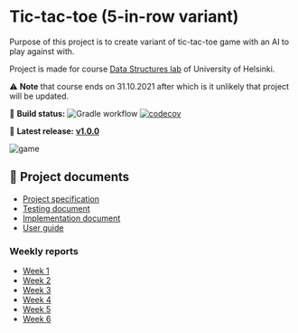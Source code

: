 # Tic-tac-toe (5-in-row variant)



Purpose of this project is to create variant of tic-tac-toe game with an AI to play against with. 

Project is made for course [Data Structures lab](https://tiralabra.github.io/2021_p1/en/) of University of Helsinki. 

:warning: **Note** that course ends on 31.10.2021 after which is it unlikely that project will be updated.

:traffic_light: **Build status:** ![Gradle workflow](https://github.com/toniramo/tic-tac-toe/actions/workflows/gradle.yml/badge.svg)
 [![codecov](https://codecov.io/gh/toniramo/tic-tac-toe/branch/main/graph/badge.svg?token=08l4tRIjI8)](https://codecov.io/gh/toniramo/tic-tac-toe)

:tada: **Latest release:** **[v1.0.0](https://github.com/toniramo/tic-tac-toe/releases/tag/v1.0.0)**

![game](https://user-images.githubusercontent.com/47885648/139243668-16495ee3-b793-44f8-87d0-41e96fbed901.png)



## :page_facing_up: Project documents 

- [Project specification](./documentation/project_specification.md)
- [Testing document](./documentation/testing_document.md)
- [Implementation document](./documentation/implementation_document.md)
- [User guide](./documentation/user_guide.md)

### Weekly reports
- [Week 1](./documentation/weekly_reports/week1.md)
- [Week 2](./documentation/weekly_reports/week2.md)
- [Week 3](./documentation/weekly_reports/week3.md)
- [Week 4](./documentation/weekly_reports/week4.md)
- [Week 5](./documentation/weekly_reports/week5.md)
- [Week 6](./documentation/weekly_reports/week6.md)
